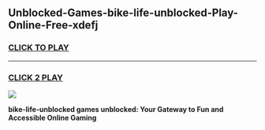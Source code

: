 
## Unblocked-Games-bike-life-unblocked-Play-Online-Free-xdefj
<h3>
<a href="https://premium76.site?title=bike-life-unblocked&ref=26A">CLICK TO PLAY</a></h3>
<hr>

<h3>
<a href="https://premium76.site?title=bike-life-unblocked&ref=26A">CLICK 2 PLAY</a>
  
</h3>

<a href="https://premium76.site?title=bike-life-unblocked&ref=26A"><img src="https://clearcache.store/games.png"></a>


**bike-life-unblocked games unblocked: Your Gateway to Fun and Accessible Online Gaming**

